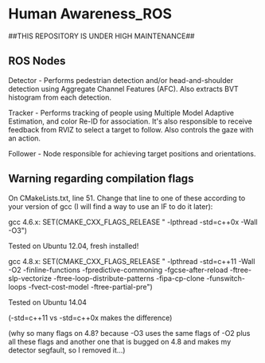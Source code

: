 # Human Awareness_ROS


##THIS REPOSITORY IS UNDER HIGH MAINTENANCE##


## ROS Nodes ##

Detector - Performs pedestrian detection and/or head-and-shoulder detection using Aggregate Channel Features (AFC). Also extracts BVT histogram from each detection.

Tracker  - Performs tracking of people using Multiple Model Adaptive Estimation, and color Re-ID for association. It's also responsible to receive feedback from RVIZ to select a target to follow. Also controls the gaze with an action.

Follower - Node responsible for achieving target positions and orientations.

## Warning regarding compilation flags ##

On CMakeLists.txt, line 51. Change that line to one of these according to your version of gcc (I will find a way to use an IF to do it later):

  gcc 4.6.x:
  SET(CMAKE_CXX_FLAGS_RELEASE " -lpthread -std=c++0x -Wall -O3")
  
  Tested on Ubuntu 12.04, fresh installed!
  
  gcc 4.8.x:
  SET(CMAKE_CXX_FLAGS_RELEASE " -lpthread -std=c++11 -Wall -O2 -finline-functions -fpredictive-commoning -fgcse-after-reload -ftree-slp-vectorize -ftree-loop-distribute-patterns -fipa-cp-clone -funswitch-loops -fvect-cost-model -ftree-partial-pre")

  Tested on Ubuntu 14.04

  (-std=c++11 vs -std=c++0x makes the difference)

  (why so many flags on 4.8? because -O3 uses the same flags of -O2 plus all these flags and another one that is bugged on 4.8 and makes my detector segfault, so I removed it...)
